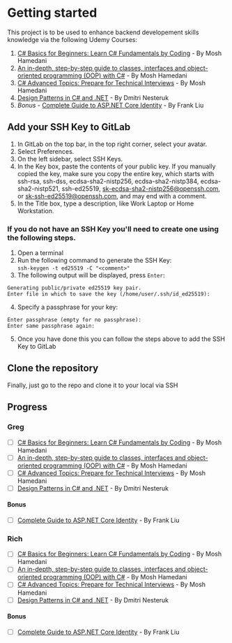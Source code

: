 # Getting started

This project is to be used to enhance backend developement skills knowledge via the following Udemy Courses:
1. [C# Basics for Beginners: Learn C# Fundamentals by Coding](https://www.udemy.com/course/csharp-tutorial-for-beginners/) - By Mosh Hamedani
2. [An in-depth, step-by-step guide to classes, interfaces and object-oriented programming (OOP) with C#](https://www.udemy.com/course/csharp-intermediate-classes-interfaces-and-oop/) - By Mosh Hamedani
3. [C# Advanced Topics: Prepare for Technical Interviews](https://www.udemy.com/course/csharp-advanced/) - By Mosh Hamedani
4. [Design Patterns in C# and .NET](https://www.udemy.com/course/design-patterns-csharp-dotnet/) - By Dmitri Nesteruk
5. *Bonus* -  [Complete Guide to ASP.NET Core Identity](https://www.udemy.com/course/complete-guide-to-aspnet-core-identity/) - By Frank Liu


## Add your SSH Key to GitLab
1. In GitLab on the top bar, in the top right corner, select your avatar.
2. Select Preferences.
3. On the left sidebar, select SSH Keys.
4. In the Key box, paste the contents of your public key. If you manually copied the key, make sure you copy the entire key, which starts with ssh-rsa, ssh-dss, ecdsa-sha2-nistp256, ecdsa-sha2-nistp384, ecdsa-sha2-nistp521, ssh-ed25519, sk-ecdsa-sha2-nistp256@openssh.com, or sk-ssh-ed25519@openssh.com, and may end with a comment.
5. In the Title box, type a description, like Work Laptop or Home Workstation.

### If you do not have an SSH Key you'll need to create one using the following steps.

1. Open a terminal
2. Run the following command to generate the SSH Key:<br>```ssh-keygen -t ed25519 -C "<comment>"```
3. The following output will be displayed, press `Enter`:<br>
```
Generating public/private ed25519 key pair.
Enter file in which to save the key (/home/user/.ssh/id_ed25519):
```
4. Specify a passphrase for your key:<br>
```
Enter passphrase (empty for no passphrase):
Enter same passphrase again:
```
5. Once you have done this you can follow the steps above to add the SSH Key to GitLab


## Clone the repository

Finally, just go to the repo and clone it to your local via SSH

## Progress
### Greg
- [ ] [C# Basics for Beginners: Learn C# Fundamentals by Coding](https://www.udemy.com/course/csharp-tutorial-for-beginners/) - By Mosh Hamedani
- [ ] [An in-depth, step-by-step guide to classes, interfaces and object-oriented programming (OOP) with C#](https://www.udemy.com/course/csharp-intermediate-classes-interfaces-and-oop/) - By Mosh Hamedani
- [ ] [C# Advanced Topics: Prepare for Technical Interviews](https://www.udemy.com/course/csharp-advanced/) - By Mosh Hamedani
- [ ] [Design Patterns in C# and .NET](https://www.udemy.com/course/design-patterns-csharp-dotnet/) - By Dmitri Nesteruk

#### Bonus
- [ ] [Complete Guide to ASP.NET Core Identity](https://www.udemy.com/course/complete-guide-to-aspnet-core-identity/) - By Frank Liu
### Rich
- [ ] [C# Basics for Beginners: Learn C# Fundamentals by Coding](https://www.udemy.com/course/csharp-tutorial-for-beginners/) - By Mosh Hamedani
- [ ] [An in-depth, step-by-step guide to classes, interfaces and object-oriented programming (OOP) with C#](https://www.udemy.com/course/csharp-intermediate-classes-interfaces-and-oop/) - By Mosh Hamedani
- [ ] [C# Advanced Topics: Prepare for Technical Interviews](https://www.udemy.com/course/csharp-advanced/) - By Mosh Hamedani
- [ ] [Design Patterns in C# and .NET](https://www.udemy.com/course/design-patterns-csharp-dotnet/) - By Dmitri Nesteruk

#### Bonus
- [ ] [Complete Guide to ASP.NET Core Identity](https://www.udemy.com/course/complete-guide-to-aspnet-core-identity/) - By Frank Liu
